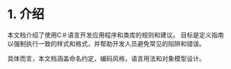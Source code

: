 # 1. 介绍

本文档介绍了使用C＃语言开发应用程序和类库的规则和建议。 目标是定义指南以强制执行一致的样式和格式，并帮助开发人员避免常见的陷阱和错误。

具体而言，本文档涵盖命名约定，编码风格，语言用法和对象模型设计。

